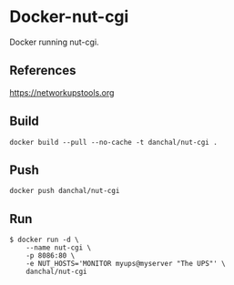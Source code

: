 # Docker-nut-cgi
Docker running nut-cgi.

## References
https://networkupstools.org

## Build
    docker build --pull --no-cache -t danchal/nut-cgi .

## Push
    docker push danchal/nut-cgi

## Run
    $ docker run -d \
        --name nut-cgi \
        -p 8086:80 \
        -e NUT_HOSTS='MONITOR myups@myserver "The UPS"' \
        danchal/nut-cgi
